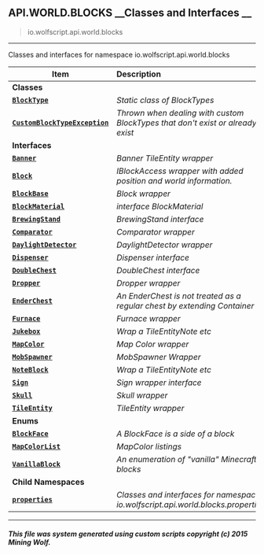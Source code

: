 ## API.WORLD.BLOCKS __Classes and Interfaces __

>io.wolfscript.api.world.blocks

---

Classes and interfaces for namespace io.wolfscript.api.world.blocks

Item | Description   
--- | :--- 
__Classes__|
__[`BlockType`](BlockType.md)__ | _Static class of BlockTypes_ 
__[`CustomBlockTypeException`](CustomBlockTypeException.md)__ | _Thrown when dealing with custom BlockTypes that don't exist or already exist_ 
__Interfaces__|
__[`Banner`](Banner.md)__ | _Banner TileEntity wrapper_ 
__[`Block`](Block.md)__ | _IBlockAccess wrapper with added position and world information._ 
__[`BlockBase`](BlockBase.md)__ | _Block wrapper_ 
__[`BlockMaterial`](BlockMaterial.md)__ | _interface BlockMaterial_ 
__[`BrewingStand`](BrewingStand.md)__ | _BrewingStand interface_ 
__[`Comparator`](Comparator.md)__ | _Comparator wrapper_ 
__[`DaylightDetector`](DaylightDetector.md)__ | _DaylightDetector wrapper_ 
__[`Dispenser`](Dispenser.md)__ | _Dispenser interface_ 
__[`DoubleChest`](DoubleChest.md)__ | _DoubleChest interface_ 
__[`Dropper`](Dropper.md)__ | _Dropper wrapper_ 
__[`EnderChest`](EnderChest.md)__ | _An EnderChest is not treated as a regular chest by extending Container<T>_ 
__[`Furnace`](Furnace.md)__ | _Furnace wrapper_ 
__[`Jukebox`](Jukebox.md)__ | _Wrap a TileEntityNote etc_ 
__[`MapColor`](MapColor.md)__ | _Map Color wrapper_ 
__[`MobSpawner`](MobSpawner.md)__ | _MobSpawner Wrapper_ 
__[`NoteBlock`](NoteBlock.md)__ | _Wrap a TileEntityNote etc_ 
__[`Sign`](Sign.md)__ | _Sign wrapper interface_ 
__[`Skull`](Skull.md)__ | _Skull wrapper_ 
__[`TileEntity`](TileEntity.md)__ | _TileEntity wrapper_ 
__Enums__|
__[`BlockFace`](BlockFace.md)__ | _A BlockFace is a side of a block_ 
__[`MapColorList`](MapColorList.md)__ | _MapColor listings_ 
__[`VanillaBlock`](VanillaBlock.md)__ | _An enumeration of "vanilla" Minecraft blocks_ 
__Child Namespaces__|
__[`properties`](properties/0.md)__ | _Classes and interfaces for namespace io.wolfscript.api.world.blocks.properties_ 



---



##### This file was system generated using custom scripts copyright (c) 2015 Mining Wolf.
	

